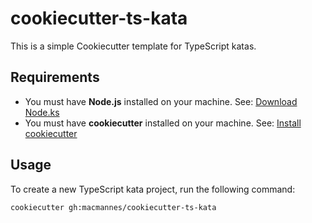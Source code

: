 # cookiecutter-ts-kata

This is a simple Cookiecutter template for TypeScript katas.

## Requirements

- You must have **Node.js** installed on your machine. See: [Download Node.ks](https://nodejs.org/en/download/package-manager)
- You must have **cookiecutter** installed on your machine. See: [Install cookiecutter](https://cookiecutter.readthedocs.io/en/1.7.0/installation.html)

## Usage

To create a new TypeScript kata project, run the following command:

```shell
cookiecutter gh:macmannes/cookiecutter-ts-kata
```